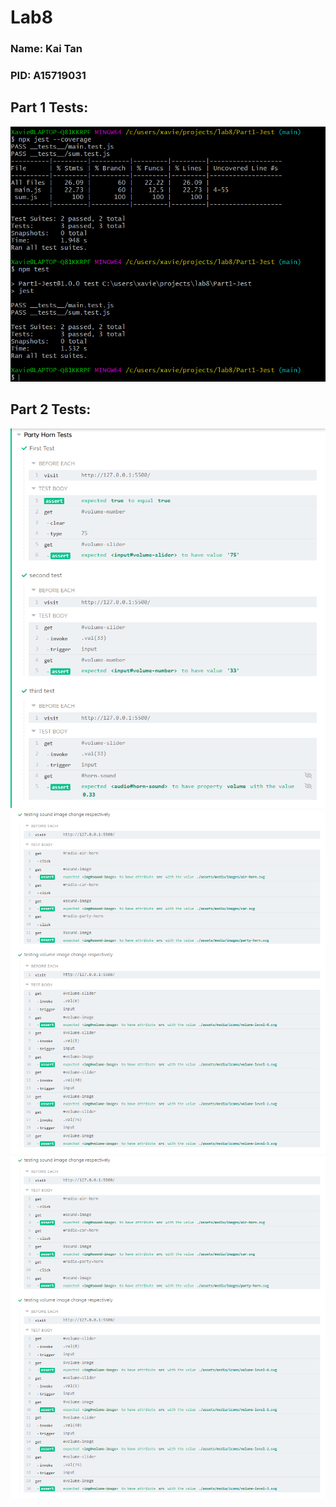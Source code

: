 # Lab8

### Name: Kai Tan
### PID: A15719031

## Part 1 Tests: 

![Part1 tests](https://github.com/Xavierkst/Lab8/blob/main/tests_passed/test-passed-1.png)

## Part 2 Tests:

![Part2 tests -- img1](https://github.com/Xavierkst/Lab8/blob/main/tests_passed/tests-passed-2_(pt1).png)
![Part2 tests -- img2](https://github.com/Xavierkst/Lab8/blob/main/tests_passed/tests-passed-2_(pt2).png)
![Part2 tests -- img3](https://github.com/Xavierkst/Lab8/blob/main/tests_passed/tests-passed-2_(pt2).png)
